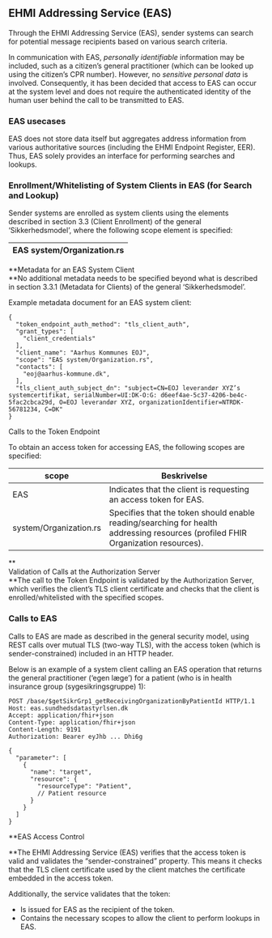 ## EHMI Addressing Service (EAS)

Through the EHMI Addressing Service (EAS), sender systems can search for potential message recipients based on various search criteria.

In communication with EAS, *personally identifiable* information may be included, such as a citizen’s general practitioner (which can be looked up using the citizen’s CPR number). However, no *sensitive personal data* is involved. Consequently, it has been decided that access to EAS can occur at the system level and does not require the authenticated identity of the human user behind the call to be transmitted to EAS.

### EAS usecases

EAS does not store data itself but aggregates address information from various authoritative sources (including the EHMI Endpoint Register, EER). Thus, EAS solely provides an interface for performing searches and lookups.

### Enrollment/Whitelisting of System Clients in EAS (for Search and Lookup)

Sender systems are enrolled as system clients using the elements described in section 3.3 (Client Enrollment) of the general ‘Sikkerhedsmodel’, where the following scope element is specified:

| EAS system/Organization.rs |
|----------------------------|

**Metadata for an EAS System Client  
**No additional metadata needs to be specified beyond what is described in section 3.3.1 (Metadata for Clients) of the general ‘Sikkerhedsmodel’.

Example metadata document for an EAS system client:

```
{
  "token_endpoint_auth_method": "tls_client_auth",
  "grant_types": [
    "client_credentials"
  ],
  "client_name": "Aarhus Kommunes EOJ",
  "scope": "EAS system/Organization.rs",
  "contacts": [
    "eoj@aarhus-kommune.dk",
  ],
  "tls_client_auth_subject_dn": "subject=CN=EOJ leverandør XYZ’s systemcertifikat, serialNumber=UI:DK-O:G: d6eef4ae-5c37-4206-be4c-5fac2cbca29d, O=EOJ leverandør XYZ, organizationIdentifier=NTRDK-56781234, C=DK"
}
```

Calls to the Token Endpoint

To obtain an access token for accessing EAS, the following scopes are specified:

| **scope**              | **Beskrivelse**                                                                                                                  |
|------------------------|----------------------------------------------------------------------------------------------------------------------------------|
| EAS                    | Indicates that the client is requesting an access token for EAS.                                                                 |
| system/Organization.rs | Specifies that the token should enable reading/searching for health addressing resources (profiled FHIR Organization resources). |

**  
Validation of Calls at the Authorization Server  
**The call to the Token Endpoint is validated by the Authorization Server, which verifies the client’s TLS client certificate and checks that the client is enrolled/whitelisted with the specified scopes.

### Calls to EAS

Calls to EAS are made as described in the general security model, using REST calls over mutual TLS (two-way TLS), with the access token (which is sender-constrained) included in an HTTP header.

Below is an example of a system client calling an EAS operation that returns the general practitioner (‘egen læge’) for a patient (who is in health insurance group (sygesikringsgruppe) 1):

```
POST /base/$getSikrGrp1_getReceivingOrganizationByPatientId HTTP/1.1
Host: eas.sundhedsdatastyrlsen.dk
Accept: application/fhir+json
Content-Type: application/fhir+json
Content-Length: 9191
Authorization: Bearer eyJhb ... Dhi6g

{
  "parameter": [
    {
      "name": "target",
      "resource": {
        "resourceType": "Patient",
        // Patient resource
      }
    }
  ]
}
```

**EAS Access Control  
  
**The EHMI Addressing Service (EAS) verifies that the access token is valid and validates the “sender-constrained” property. This means it checks that the TLS client certificate used by the client matches the certificate embedded in the access token.

Additionally, the service validates that the token:

-   Is issued for EAS as the recipient of the token.
-   Contains the necessary scopes to allow the client to perform lookups in EAS.

